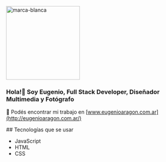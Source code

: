 <img src="https://user-images.githubusercontent.com/97991009/234075029-ff89ee90-67d8-4afa-b128-3a115f0234fd.png" alt="marca-blanca" width="200"/> 

### Hola!👋 Soy Eugenio, Full Stack Developer, Diseñador Multimedia y Fotógrafo

🔭 Podés encontrar mi trabajo en [www.eugenioaragon.com.ar](http://eugenioaragon.com.ar/)

<head>
  <link rel="stylesheet" href="https://cdnjs.cloudflare.com/ajax/libs/font-awesome/5.15.3/css/all.min.css" integrity="sha512-xxxxxxxxxxxxxxxxxxxxxxxxxxxxxxxxxxxxxxxxxxxxxxxxxxxxxxxxxxxxxx" crossorigin="anonymous" referrerpolicy="no-referrer" />
</head>
## Tecnologías que se usar

- <i class="fa fa-js"></i> JavaScript
- <i class="fab fa-html5"></i> HTML
- <i class="fab fa-css3"></i> CSS





<!--
**euaragon/euaragon** is a ✨ _special_ ✨ repository because its `README.md` (this file) appears on your GitHub profile.

Here are some ideas to get you started:

-  I’m currently working on ...
- 🌱 I’m currently learning ...
- 👯 I’m looking to collaborate on ...
- 🤔 I’m looking for help with ...
- 💬 Ask me about ...
- 📫 How to reach me: ...
- 😄 Pronouns: ...
- ⚡ Fun fact: ...
-->
